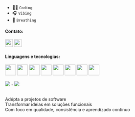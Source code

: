 


  - 👩‍💻 ``Coding``
  - 🎧 ``Vibing``
  - 🍃 ``Breathing``
 





#### Contato:
<div>
   <a href="https://www.linkedin.com/in/aritana-pianco/" target="_blank" ><img  height="25" src="https://img.shields.io/badge/LinkedIn-0077B5?style=for-the-badge&logo=linkedin&logoColor=white" ></a>
<!--    <a href="https://www.instagram.com/_aripianco/" target="_blank" ><img height="25" src="https://img.shields.io/badge/-Instagram-%23E4405F?style=for-the-badge&logo=instagram&logoColor=white" ></a>  -->
   <a href="mailto:aritanapianco10@gmail.com" target="_blank"><img height="25" src="https://img.shields.io/badge/-Gmail-%23333?style=for-the-badge&logo=gmail&logoColor=white" ></a>
</div>


####  Linguagens e tecnologias:
 <div >  
   <img height="35" width="35"  src="https://cdn.jsdelivr.net/gh/devicons/devicon@latest/icons/typescript/typescript-original.svg" />   
  
   <img height="35" width="35"  src="https://cdn.jsdelivr.net/gh/devicons/devicon@latest/icons/javascript/javascript-original.svg" />
   
   <img  height="35" width="35" src="https://cdn.jsdelivr.net/gh/devicons/devicon@latest/icons/nodejs/nodejs-original.svg" />
   
   <img  height="35" width="35" src="https://cdn.jsdelivr.net/gh/devicons/devicon@latest/icons/react/react-original.svg" />
   
   <img height="35" width="35" src="https://cdn.jsdelivr.net/gh/devicons/devicon@latest/icons/nextjs/nextjs-original.svg" />
   
   <img height="35" width="35" src="https://cdn.jsdelivr.net/gh/devicons/devicon@latest/icons/tailwindcss/tailwindcss-original.svg" />
   
   <img  height="35" width="35" src="https://cdn.jsdelivr.net/gh/devicons/devicon@latest/icons/postman/postman-original.svg" />
   
   <img  height="35" width="35" src="https://cdn.jsdelivr.net/gh/devicons/devicon@latest/icons/vitest/vitest-original.svg" />                      
</div>

<br>

<div>
<img  src="https://github-readme-stats.vercel.app/api/top-langs/?username=AritanaPianco&layout=compact&langs_count=8&theme=codeSTACKr"/>
 -
 <img align="top" src="https://github-readme-stats.vercel.app/api?username=AritanaPianco&show_icons=true&theme=codeSTACKr" /> 
</div>

<br>


  <div>
    
  Adépta a projetos de software<br>
  Transformar ideias em soluções funcionais<br>
  Com foco em qualidade, consistência e aprendizado contínuo
  </div>



